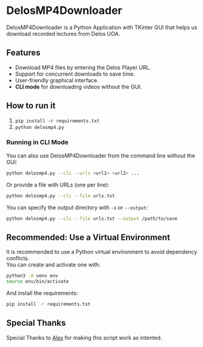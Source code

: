 # DelosMP4Downloader

DelosMP4Downloader is a Python Application with TKinter GUI that helps us download recorded lectures from Delos UOA.

## Features

- Download MP4 files by entering the Delos Player URL.
- Support for concurrent downloads to save time.
- User-friendly graphical interface.
- **CLI mode** for downloading videos without the GUI.

## How to run it

1. `pip install -r requirements.txt`
2. `python delosmp4.py`

### Running in CLI Mode

You can also use DelosMP4Downloader from the command line without the GUI:

```bash
python delosmp4.py --cli --urls <url1> <url2> ...
```

Or provide a file with URLs (one per line):

```bash
python delosmp4.py --cli --file urls.txt
```

You can specify the output directory with `-o` or `--output`:

```bash
python delosmp4.py --cli --file urls.txt --output /path/to/save
```

## Recommended: Use a Virtual Environment

It is recommended to use a Python virtual environment to avoid dependency conflicts.  
You can create and activate one with:

```bash
python3 -m venv env
source env/bin/activate
```

And install the requirements:

```bash
pip install -r requirements.txt
```

## Special Thanks 

Special Thanks to [Alex](https://github.com/DicRecharger) for making this script work as intented.

